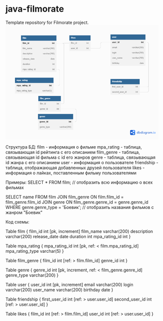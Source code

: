# java-filmorate
Template repository for Filmorate project.
![Image](Schema.png)

Структура БД:
film - информация о фильме
mpa_rating - таблица, связывающая id рейтинга с его описанием
film_genre - таблица, связывающая id фильма с id его жанров
genre - таблица, связывающая id жанра с его описанием
user - информация о пользователе
friendship - таблица, отображающая добавленных друзей пользователя
likes - информация о лайках, поставленным фильму пользователями

Примеры:
SELECT *
FROM film; // отобразить всю информацию о всех фильмах

SELECT name
FROM film
JOIN film_genre ON film.film_id = film_genre.film_id
JOIN genre ON film_genre.genre_id = genre.genre_id
WHERE genre.genre_type = 'Боевик'; // отобразить названия фильмов с жанром "Боевик"


Код схемы:

Table film {
film_id int [pk, increment]
film_name varchar(200)
description varchar(200)
release_date date
duration int
mpa_rating_id int
}

Table mpa_rating {
mpa_rating_id int [pk, ref: < film.mpa_rating_id]
mpa_rating_type varchar(5)
}

Table film_genre {
film_id int [ref: > film.film_id]
genre_id int
}

Table genre {
genre_id int [pk, increment, ref: < film_genre.genre_id]
genre_type varchar(200)
}

Table user {
user_id int [pk, increment]
email varchar(200)
login varchar(200)
user_name varchar(200)
birthday date
}

Table friendship {
first_user_id int [ref: > user.user_id]
second_user_id int [ref: > user.user_id]
}

Table likes {
film_id int [ref: > film.film_id]
user_id int [ref: > user.user_id]
}